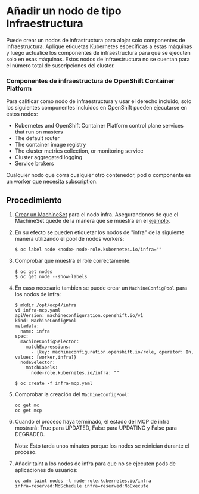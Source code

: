 # Añadir un nodo de tipo Infraestructura

Puede crear un nodos de infrastructura para alojar solo componentes de infraestructura. Aplique etiquetas Kubernetes específicas a estas máquinas y luego actualice los componentes de infraestructura para que se ejecuten solo en esas máquinas. Estos nodos de infraestructura no se cuentan para el número total de suscripciones del cluster.

### Componentes de infraestructura de OpenShift Container Platform

Para calificar como nodo de infraestructura y usar el derecho incluido, solo los siguientes componentes incluidos en OpenShift pueden ejecutarse en estos nodos:

  * Kubernetes and OpenShift Container Platform control plane services that run on masters
  * The default router
  * The container image registry
  * The cluster metrics collection, or monitoring service
  * Cluster aggregated logging
  * Service brokers

Cualquier nodo que corra cualquier otro contenedor, pod o componente es un worker que necesita subscription.

## Procedimiento

1. [Crear un MachineSet](https://github.com/lorcopotia/kubernetes-playground/blob/master/Labs-openshift/Adding-worker-node.md) para el nodo infra. Asegurandonos de que el MachineSet quede de la manera que se muestra en el [ejemplo](https://access.redhat.com/solutions/5034771).

2. En su efecto se pueden etiquetar los nodos de "infra" de la siguiente manera utilizando el pool de nodos workers:

       $ oc label node <nodo> node-role.kubernetes.io/infra=""

3. Comprobar que muestra el role correctamente:

       $ oc get nodes
       $ oc get node --show-labels

4. En caso necesario tambien se puede crear un `MachineConfigPool` para los nodos de infra:

       $ mkdir /opt/ocp4/infra
       vi infra-mcp.yaml
       apiVersion: machineconfiguration.openshift.io/v1
       kind: MachineConfigPool
       metadata:
         name: infra
       spec:
         machineConfigSelector:
           matchExpressions:
             - {key: machineconfiguration.openshift.io/role, operator: In, values: [worker,infra]}
         nodeSelector:
           matchLabels:
             node-role.kubernetes.io/infra: ""

       $ oc create -f infra-mcp.yaml

5. Comprobar la creación del `MachineConfigPool`:

       oc get mc
       oc get mcp

6. Cuando el proceso haya terminado, el estado del MCP de infra mostrará: True para UPDATED, False para UPDATING y False para DEGRADED.

    Nota: Esto tarda unos minutos porque los nodos se reinician durante el proceso.

7. Añadir taint a los nodos de infra para que no se ejecuten pods de aplicaciones de usuarios:

       oc adm taint nodes -l node-role.kubernetes.io/infra infra=reserved:NoSchedule infra=reserved:NoExecute
